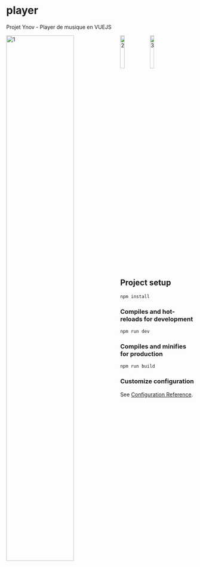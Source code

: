 # player
Projet Ynov - Player de musique en VUEJS
<div>
<img align="left" width="60%" alt="1" src="http://www.adam-guillon.fr/img/VueJs/PlayerWeb.png"/>
<img width="15%" alt="2" src="http://www.adam-guillon.fr/img/VueJs/PlayerMobile.png"/>
<img width="15%" alt="3" src="http://www.adam-guillon.fr/img/VueJs/PlayerMobileMenu.png"/>
</div>
<br/><br/>

## Project setup
```
npm install
```

### Compiles and hot-reloads for development
```
npm run dev
```

### Compiles and minifies for production
```
npm run build
```

### Customize configuration
See [Configuration Reference](https://cli.vuejs.org/config/).
